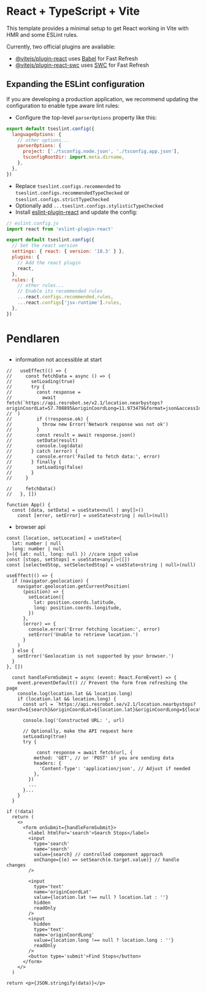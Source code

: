 # React + TypeScript + Vite

This template provides a minimal setup to get React working in Vite with HMR and some ESLint rules.

Currently, two official plugins are available:

- [@vitejs/plugin-react](https://github.com/vitejs/vite-plugin-react/blob/main/packages/plugin-react/README.md) uses [Babel](https://babeljs.io/) for Fast Refresh
- [@vitejs/plugin-react-swc](https://github.com/vitejs/vite-plugin-react-swc) uses [SWC](https://swc.rs/) for Fast Refresh

## Expanding the ESLint configuration

If you are developing a production application, we recommend updating the configuration to enable type aware lint rules:

- Configure the top-level `parserOptions` property like this:

```js
export default tseslint.config({
  languageOptions: {
    // other options...
    parserOptions: {
      project: ['./tsconfig.node.json', './tsconfig.app.json'],
      tsconfigRootDir: import.meta.dirname,
    },
  },
})
```

- Replace `tseslint.configs.recommended` to `tseslint.configs.recommendedTypeChecked` or `tseslint.configs.strictTypeChecked`
- Optionally add `...tseslint.configs.stylisticTypeChecked`
- Install [eslint-plugin-react](https://github.com/jsx-eslint/eslint-plugin-react) and update the config:

```js
// eslint.config.js
import react from 'eslint-plugin-react'

export default tseslint.config({
  // Set the react version
  settings: { react: { version: '18.3' } },
  plugins: {
    // Add the react plugin
    react,
  },
  rules: {
    // other rules...
    // Enable its recommended rules
    ...react.configs.recommended.rules,
    ...react.configs['jsx-runtime'].rules,
  },
})
```

# Pendlaren

##

- information not accessible at start

```tsx
//   useEffect(() => {
//     const fetchData = async () => {
//       setLoading(true)
//       try {
//         const response =
//           await fetch(`https://api.resrobot.se/v2.1/location.nearbystops?originCoordLat=57.708895&originCoordLong=11.973479&format=json&accessId=${API_KEY}
// `)
//         if (!response.ok) {
//           throw new Error('Network response was not ok')
//         }
//         const result = await response.json()
//         setData(result)
//         console.log(data)
//       } catch (error) {
//         console.error('Failed to fetch data:', error)
//       } finally {
//         setLoading(false)
//       }
//     }

//     fetchData()
//   }, [])
```

```tsx
function App() {
  const [data, setData] = useState<null | any[]>()
    const [error, setError] = useState<string | null>(null)
```

- browser api

```tsx
const [location, setLocation] = useState<{
  lat: number | null
  long: number | null
}>({ lat: null, long: null }) //care input value
const [stops, setStops] = useState<any[]>([])
const [selectedStop, setSelectedStop] = useState<string | null>(null)

useEffect(() => {
  if (navigator.geolocation) {
    navigator.geolocation.getCurrentPosition(
      (position) => {
        setLocation({
          lat: position.coords.latitude,
          long: position.coords.longitude,
        })
      },
      (error) => {
        console.error('Error fetching location:', error)
        setError('Unable to retrieve location.')
      }
    )
  } else {
    setError('Geolocation is not supported by your browser.')
  }
}, [])
```

```tsx
  const handleFormSubmit = async (event: React.FormEvent) => {
    event.preventDefault() // Prevent the form from refreshing the page
    console.log(location.lat && location.long)
    if (location.lat && location.long) {
      const url = `https://api.resrobot.se/v2.1/location.nearbystops?search=${search}&originCoordLat=${location.lat}&originCoordLong=${location.long}&format=json&accessId=${API_KEY}`

      console.log('Constructed URL: ', url)

      // Optionally, make the API request here
      setLoading(true)
      try {

           const response = await fetch(url, {
          method: 'GET', // or 'POST' if you are sending data
          headers: {
            'Content-Type': 'application/json', // Adjust if needed
          },
        })
        ...
      }...
    }
  }

```

```tsx
if (!data)
  return (
    <>
      <form onSubmit={handleFormSubmit}>
        <label htmlFor='search'>Search Stops</label>
        <input
          type='search'
          name='search'
          value={search} // controlled component approach
          onChange={(e) => setSearch(e.target.value)} // handle changes
        />

        <input
          type='text'
          name='originCoordLat'
          value={location.lat !== null ? location.lat : ''}
          hidden
          readOnly
        />
        <input
          hidden
          type='text'
          name='originCoordLong'
          value={location.long !== null ? location.long : ''}
          readOnly
        />
        <button type='submit'>Find Stops</button>
      </form>
    </>
  )

return <p>{JSON.stringify(data)}</p>
```
